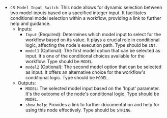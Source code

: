 - `CR Model Input Switch`: This node allows for dynamic selection between two model inputs based on a specified integer input. It facilitates conditional model selection within a workflow, providing a link to further help and guidance.
    - Inputs:
        - `Input` (Required): Determines which model input to select for the workflow based on its value. It plays a crucial role in conditional logic, affecting the node's execution path. Type should be `INT`.
        - `model1` (Optional): The first model option that can be selected as input. It's one of the conditional choices available for the workflow. Type should be `MODEL`.
        - `model2` (Optional): The second model option that can be selected as input. It offers an alternative choice for the workflow's conditional logic. Type should be `MODEL`.
    - Outputs:
        - `MODEL`: The selected model input based on the 'Input' parameter. It's the outcome of the node's conditional logic. Type should be `MODEL`.
        - `show_help`: Provides a link to further documentation and help for using this node effectively. Type should be `STRING`.

